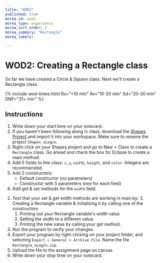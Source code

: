 ```yaml
---
title: "WOD2"
published: true
morea_id: wod2
morea_type: experience
morea_sort_order: 2
morea_summary: "Rectangle"
morea_labels:

---
```


# WOD2: Creating a Rectangle class

So far we have created a Circle & Square class. Next we'll create a Rectangle class.

{% include wod-times.html Rx="<10 min" Av="10-20 min" Sd="20-30 min" DNF="31+ min" %}

## Instructions

1. Write down your start time on your notecard.
1. If you haven't been following along in class, download the [Shapes Project](Shapes_phw3.zip) and import it into your workspace. Make sure to rename the project `Shapes_uLogin`.
2. Right-click on your Shapes project and go to New > Class to create a `Rectangle` class. Go ahead and check the box for Eclipse to create a main method.
1. Add 5 fields to this class: `x`, `y`, `width`, `height`, and `color`. Integers are recommended.
2. Add 2 constructors:
    * Default constructor (no parameters)
    * Constructor with 5 parameters (one for each field)
3. Add get & set methods for the `width` field.
<!--4. Add a `getArea()` and a `getPerimeter()` method & test them in main by creating a Rectangle variable, initializing it by calling one of the constructors, and printing out its value.-->
2. Test that your set & get width methods are working in main by:
	3. Creating a Rectangle variable & initializing it by calling one of the constructors
	1. Printing out your Rectangle variable's width value
	1. Setting the width to a different value.
	1. Printing the new value by calling your get method.
2. Run the program to verify your changes.
3. Export your program by right-clicking on your project folder, and selecting `Export > General > Archive File`. Name the file `Rectangle_uLogin.zip`.
4. Upload the file to the assignment page on canvas
4. Write down your stop time on your notecard.


